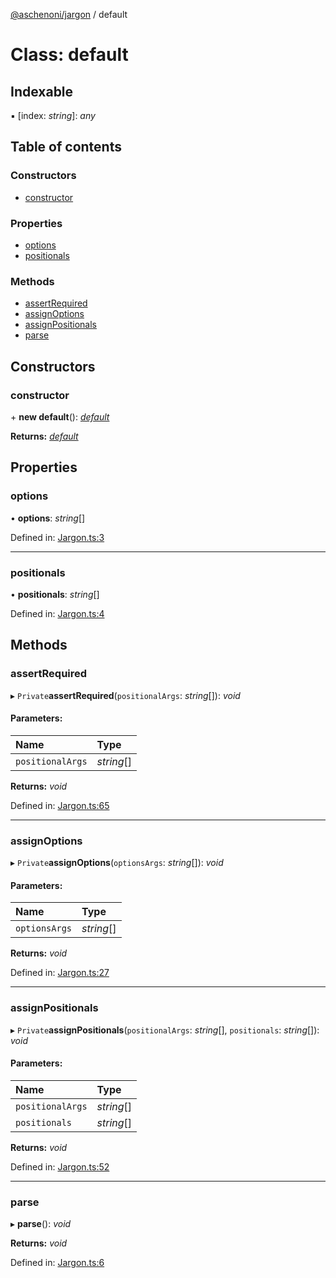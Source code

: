 [@aschenoni/jargon](../README.md) / default

# Class: default

## Indexable

▪ [index: *string*]: *any*

## Table of contents

### Constructors

- [constructor](default.md#constructor)

### Properties

- [options](default.md#options)
- [positionals](default.md#positionals)

### Methods

- [assertRequired](default.md#assertrequired)
- [assignOptions](default.md#assignoptions)
- [assignPositionals](default.md#assignpositionals)
- [parse](default.md#parse)

## Constructors

### constructor

\+ **new default**(): [*default*](default.md)

**Returns:** [*default*](default.md)

## Properties

### options

• **options**: *string*[]

Defined in: [Jargon.ts:3](https://github.com/aschenoni/jargon/blob/c799906/src/Jargon.ts#L3)

___

### positionals

• **positionals**: *string*[]

Defined in: [Jargon.ts:4](https://github.com/aschenoni/jargon/blob/c799906/src/Jargon.ts#L4)

## Methods

### assertRequired

▸ `Private`**assertRequired**(`positionalArgs`: *string*[]): *void*

#### Parameters:

Name | Type |
:------ | :------ |
`positionalArgs` | *string*[] |

**Returns:** *void*

Defined in: [Jargon.ts:65](https://github.com/aschenoni/jargon/blob/c799906/src/Jargon.ts#L65)

___

### assignOptions

▸ `Private`**assignOptions**(`optionsArgs`: *string*[]): *void*

#### Parameters:

Name | Type |
:------ | :------ |
`optionsArgs` | *string*[] |

**Returns:** *void*

Defined in: [Jargon.ts:27](https://github.com/aschenoni/jargon/blob/c799906/src/Jargon.ts#L27)

___

### assignPositionals

▸ `Private`**assignPositionals**(`positionalArgs`: *string*[], `positionals`: *string*[]): *void*

#### Parameters:

Name | Type |
:------ | :------ |
`positionalArgs` | *string*[] |
`positionals` | *string*[] |

**Returns:** *void*

Defined in: [Jargon.ts:52](https://github.com/aschenoni/jargon/blob/c799906/src/Jargon.ts#L52)

___

### parse

▸ **parse**(): *void*

**Returns:** *void*

Defined in: [Jargon.ts:6](https://github.com/aschenoni/jargon/blob/c799906/src/Jargon.ts#L6)

